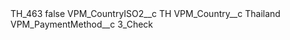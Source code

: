 <?xml version="1.0" encoding="UTF-8"?>
<CustomMetadata xmlns="http://soap.sforce.com/2006/04/metadata" xmlns:xsi="http://www.w3.org/2001/XMLSchema-instance" xmlns:xsd="http://www.w3.org/2001/XMLSchema">
    <label>TH_463</label>
    <protected>false</protected>
    <values>
        <field>VPM_CountryISO2__c</field>
        <value xsi:type="xsd:string">TH</value>
    </values>
    <values>
        <field>VPM_Country__c</field>
        <value xsi:type="xsd:string">Thailand</value>
    </values>
    <values>
        <field>VPM_PaymentMethod__c</field>
        <value xsi:type="xsd:string">3_Check</value>
    </values>
</CustomMetadata>
